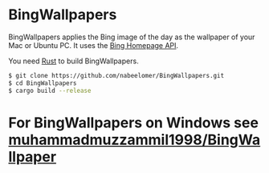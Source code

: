 # BingWallpapers

BingWallpapers applies the Bing image of the day as the wallpaper of your Mac or Ubuntu PC. It uses the [Bing Homepage API](https://git.muzzammil.xyz/bing/).

You need [Rust](https://www.rust-lang.org/en-US/other-installers.html) to build BingWallpapers.

```sh
$ git clone https://github.com/nabeelomer/BingWallpapers.git
$ cd BingWallpapers
$ cargo build --release
```
# For BingWallpapers on Windows see [muhammadmuzzammil1998/BingWallpaper](https://github.com/muhammadmuzzammil1998/BingWallpaper)